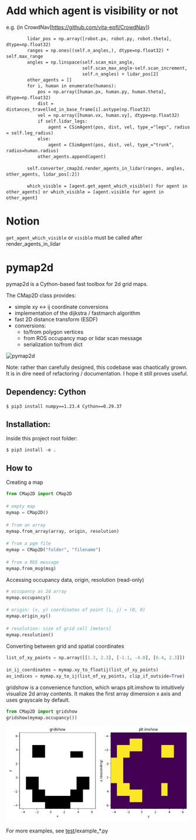 # Add which agent is visibility or not 

e.g. (in CrowdNav[https://github.com/vita-epfl/CrowdNav])

```
        lidar_pos = np.array([robot.px, robot.py, robot.theta], dtype=np.float32)
        ranges = np.ones((self.n_angles,), dtype=np.float32) * self.max_range
        angles = np.linspace(self.scan_min_angle,
                             self.scan_max_angle-self.scan_increment,
                             self.n_angles) + lidar_pos[2]
        other_agents = []
        for i, human in enumerate(humans):
            pos = np.array([human.px, human.py, human.theta], dtype=np.float32)
            dist = distances_travelled_in_base_frame[i].astype(np.float32)
            vel = np.array([human.vx, human.vy], dtype=np.float32)
            if self.lidar_legs:
                agent = CSimAgent(pos, dist, vel, type_="legs", radius = self.leg_radius)
            else:
                agent = CSimAgent(pos, dist, vel, type_="trunk", radius=human.radius)
            other_agents.append(agent)

        self.converter_cmap2d.render_agents_in_lidar(ranges, angles, other_agents, lidar_pos[:2])

        which_visible = [agent.get_agent_which_visible() for agent in other_agents] or which_visible = [agent.visible for agent in other_agent]

```

# Notion 

```get_agent_which_visible``` or ```visible``` must be called after render_agents_in_lidar

# pymap2d

pymap2d is a Cython-based fast toolbox for 2d grid maps.

The CMap2D class provides:
- simple xy <-> ij coordinate conversions
- implementation of the dijkstra / fastmarch algorithm
- fast 2D distance transform (ESDF)
- conversions:
  - to/from polygon vertices
  - from ROS occupancy map or lidar scan message
  - serialization to/from dict

![pymap2d](media/pymap2d.png)

Note: rather than carefully designed, this codebase was chaotically grown. 
It is in dire need of refactoring / documentation. I hope it still proves useful.

## Dependency: Cython
```
$ pip3 install numpy==1.23.4 Cython==0.29.37
```

## Installation:
Inside this project root folder:
```
$ pip3 install -e .
```

## How to

Creating a map

```python
from CMap2D import CMap2D

# empty map
mymap = CMap2D()

# from an array
mymap.from_array(array, origin, resolution)

# from a pgm file
mymap = CMap2D("folder", "filename")

# from a ROS message
mymap.from_msg(msg)
```

Accessing occupancy data, origin, resolution (read-only)

```python
# occupancy as 2d array
mymap.occupancy()

# origin: (x, y) coordinates of point (i, j) = (0, 0)
mymap.origin_xy()

# resolution: size of grid cell [meters]
mymap.resolution()
```

Converting between grid and spatial coordinates

```python
list_of_xy_points = np.array([[1.3, 2.3], [-1.1, -4.0], [6.4, 2.3]])

in_ij_coordinates = mymap.xy_to_floatij(list_of_xy_points)
as_indices = mymap.xy_to_ij(list_of_xy_points, clip_if_outside=True)
```

gridshow is a convenience function, which wraps plt.imshow to intuitively visualize 2d array contents.
It makes the first array dimension x axis and uses grayscale by default.

```python
from CMap2D import gridshow
gridshow(mymap.occupancy())
```

![gridshow_vs_imshow](media/gridshow_vs_imshow.png)


For more examples, see [test](test)/example_*.py
